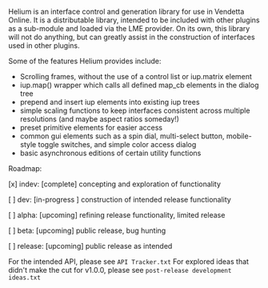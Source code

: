 Helium is an interface control and generation library for use in Vendetta Online. It is a distributable library, intended to be included with other plugins as a sub-module and loaded via the LME provider. On its own, this library will not do anything, but can greatly assist in the construction of interfaces used in other plugins.

Some of the features Helium provides include:
- Scrolling frames, without the use of a control list or iup.matrix element
- iup.map() wrapper which calls all defined map_cb elements in the dialog tree
- prepend and insert iup elements into existing iup trees
- simple scaling functions to keep interfaces consistent across multiple resolutions (and maybe aspect ratios someday!)
- preset primitive elements for easier access
- common gui elements such as a spin dial, multi-select button, mobile-style toggle switches, and simple color access dialog
- basic asynchronous editions of certain utility functions



Roadmap:

[x] indev: [complete] concepting and exploration of functionality

[ ] dev: [in-progress ] construction of intended release functionality

[ ] alpha: [upcoming] refining release functionality, limited release

[ ] beta: [upcoming] public release, bug hunting

[ ] release: [upcoming] public release as intended


For the intended API, please see ``API Tracker.txt``
For explored ideas that didn't make the cut for v1.0.0, please see ``post-release development ideas.txt``
